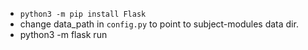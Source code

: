 - `python3 -m pip install Flask`
- change data_path in `config.py` to point to subject-modules data dir.
- python3 -m flask run